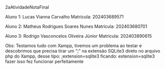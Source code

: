 2aAtividadeNotaFinal

Aluno 1: Lucas Vianna Carvalho
Matricula: 202403689571

Aluno 2: Matheus Rodrigues Soares Nunes
Matricula: 202403680701

Aluno 3: Rodrigo Vasconcelos Oliveira Júnior 
Matricula: 202403890615

Obs: Testamos tudo com Xampp, tivemos um problema ao testar e descobrimos que precisa tirar um “;” na extensão SQLite3 direto no arquivo php do Xampp, desse tipo: ;extension=sqlite3 ficando: extension=sqlite3 fazer isso fez funcionar perfeitamente
